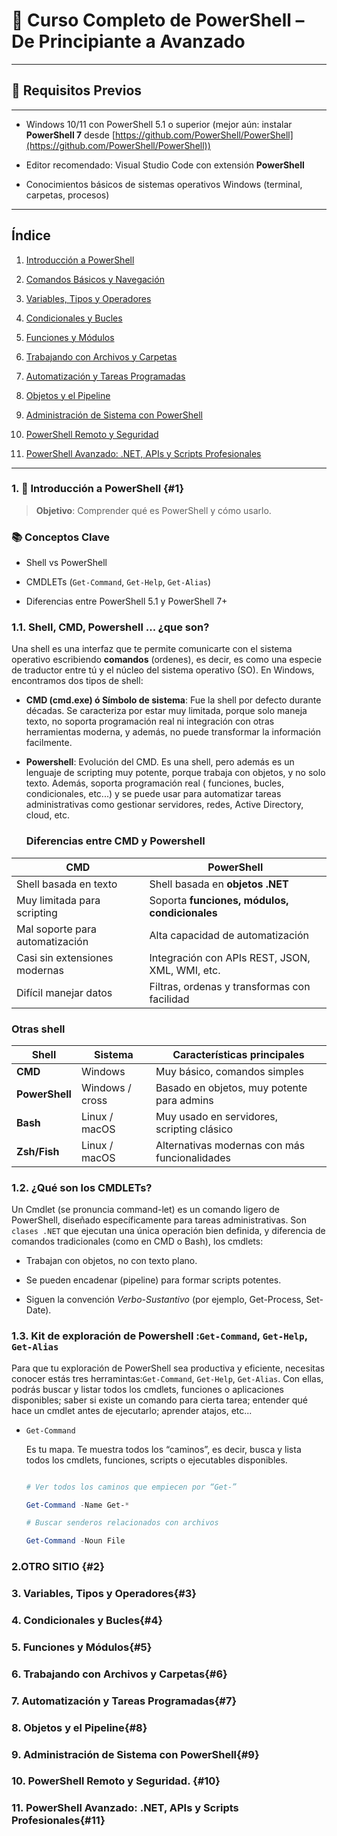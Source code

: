 # 📘 Curso Completo de PowerShell – De Principiante a Avanzado


* * *

## 🧰 Requisitos Previos

---------------------

* Windows 10/11 con PowerShell 5.1 o superior (mejor aún: instalar **PowerShell 7** desde [https://github.com/PowerShell/PowerShell](https://github.com/PowerShell/PowerShell))

* Editor recomendado: Visual Studio Code con extensión **PowerShell**

* Conocimientos básicos de sistemas operativos Windows (terminal, carpetas, procesos)

* * *

## Índice

1. [Introducción a PowerShell](#1)

2. [Comandos Básicos y Navegación](#2)
  
3. [Variables, Tipos y Operadores](#3)

4. [Condicionales y Bucles](#4)

5. [Funciones y Módulos](#5)

6. [Trabajando con Archivos y Carpetas](#6)

7. [Automatización y Tareas Programadas](#7)

8. [Objetos y el Pipeline](#8)

9. [Administración de Sistema con PowerShell](#9)

10. [PowerShell Remoto y Seguridad](#10)

11. [PowerShell Avanzado: .NET, APIs y Scripts Profesionales](#11)

* * *

<!-- Sección 1: Introducción a PowerShell -->

### 1\. 🧭 Introducción a PowerShell {#1}


> **Objetivo**: Comprender qué es PowerShell y cómo usarlo.

### 📚 Conceptos Clave

* Shell vs PowerShell
  
* CMDLETs (`Get-Command`, `Get-Help`, `Get-Alias`)

* Diferencias entre PowerShell 5.1 y PowerShell 7+

### 1.1. Shell, CMD, Powershell ... ¿que son?

Una shell es una interfaz que te permite comunicarte con el sistema operativo escribiendo **comandos** (ordenes), es decir, es  como una especie de traductor entre tú y el núcleo del sistema operativo (SO). En Windows, encontramos dos tipos de shell:

* **CMD (cmd.exe) ó Símbolo de sistema**: Fue la shell por defecto durante décadas. Se caracteriza por estar muy limitada, porque solo maneja texto, no soporta programación real ni integración con otras herramientas moderna, y además, no puede transformar la información facilmente.

* **Powershell**: Evolución del CMD. Es una shell, pero además es un lenguaje de scripting muy potente, porque trabaja con objetos, y no solo texto. Además, soporta programación real ( funciones, bucles, condicionales, etc...) y se puede usar para automatizar tareas administrativas como gestionar servidores, redes, Active Directory, cloud, etc.
  
  ### Diferencias entre CMD y Powershell

| CMD                             | PowerShell                                      |
| ------------------------------- | ----------------------------------------------- |
| Shell basada en texto           | Shell basada en **objetos .NET**                |
| Muy limitada para scripting     | Soporta **funciones, módulos, condicionales**   |
| Mal soporte para automatización | Alta capacidad de automatización                |
| Casi sin extensiones modernas   | Integración con APIs REST, JSON, XML, WMI, etc. |
| Difícil manejar datos           | Filtras, ordenas y transformas con facilidad    |

### Otras shell

| Shell          | Sistema         | Características principales                   |
| -------------- | --------------- | --------------------------------------------- |
| **CMD**        | Windows         | Muy básico, comandos simples                  |
| **PowerShell** | Windows / cross | Basado en objetos, muy potente para admins    |
| **Bash**       | Linux / macOS   | Muy usado en servidores, scripting clásico    |
| **Zsh/Fish**   | Linux / macOS   | Alternativas modernas con más funcionalidades |


### 1.2. ¿Qué son los CMDLETs?

Un Cmdlet (se pronuncia command-let) es un comando ligero de PowerShell, diseñado específicamente para tareas administrativas. Son `clases .NET` que ejecutan una única operación bien definida, y diferencia de comandos tradicionales (como en CMD o Bash), los cmdlets:

* Trabajan con objetos, no con texto plano.

* Se pueden encadenar (pipeline) para formar scripts potentes.

* Siguen la convención *Verbo-Sustantivo* (por ejemplo, Get-Process, Set-Date).

### 1.3. Kit de exploración de Powershell :`Get-Command`, `Get-Help`, `Get-Alias`

Para que tu exploración de PowerShell sea productiva y eficiente, necesitas conocer estás tres herramintas:`Get-Command`, `Get-Help`, `Get-Alias`. Con ellas, podrás buscar y listar todos los cmdlets, funciones o aplicaciones disponibles; saber si existe un comando para cierta tarea; entender qué hace un cmdlet antes de ejecutarlo; aprender atajos, etc...

* `Get-Command`
  
  Es tu mapa. Te muestra todos los “caminos”, es decir, busca y lista todos los cmdlets, funciones, scripts o ejecutables disponibles.
  
  
  ````powershell

  # Ver todos los caminos que empiecen por “Get-”

  Get-Command -Name Get-*

  # Buscar senderos relacionados con archivos

  Get-Command -Noun File

  ````



### 2.OTRO SITIO {#2}

### 3. Variables, Tipos y Operadores{#3}

### 4. Condicionales y Bucles{#4}

### 5. Funciones y Módulos{#5}

### 6. Trabajando con Archivos y Carpetas{#6}

### 7. Automatización y Tareas Programadas{#7}

### 8. Objetos y el Pipeline{#8}

### 9. Administración de Sistema con PowerShell{#9}

### 10. PowerShell Remoto y Seguridad. {#10}

### 11. PowerShell Avanzado: .NET, APIs y Scripts Profesionales{#11}


